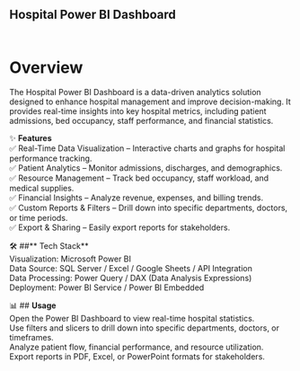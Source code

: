 ## **Hospital Power BI Dashboard** <br> <br>
# **Overview** <br>
The Hospital Power BI Dashboard is a data-driven analytics solution designed to enhance hospital management and improve decision-making. It provides real-time insights into key hospital metrics, including patient admissions, bed occupancy, staff performance, and financial statistics. <br>

✨ **Features** <br>
✅ Real-Time Data Visualization – Interactive charts and graphs for hospital performance tracking. <br>
✅ Patient Analytics – Monitor admissions, discharges, and demographics. <br>
✅ Resource Management – Track bed occupancy, staff workload, and medical supplies. <br>
✅ Financial Insights – Analyze revenue, expenses, and billing trends. <br>
✅ Custom Reports & Filters – Drill down into specific departments, doctors, or time periods. <br>
✅ Export & Sharing – Easily export reports for stakeholders. <br>

🛠️ ##** Tech Stack** <br>
Visualization: Microsoft Power BI <br>
Data Source: SQL Server / Excel / Google Sheets / API Integration <br>
Data Processing: Power Query / DAX (Data Analysis Expressions) <br>
Deployment: Power BI Service / Power BI Embedded <br>

📊 ## **Usage** <br>
Open the Power BI Dashboard to view real-time hospital statistics. <br>
Use filters and slicers to drill down into specific departments, doctors, or timeframes. <br>
Analyze patient flow, financial performance, and resource utilization. <br>
Export reports in PDF, Excel, or PowerPoint formats for stakeholders. <br>




